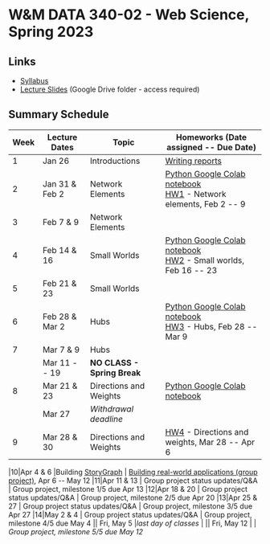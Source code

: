 # W&M DATA 340-02 - Web Science, Spring 2023

## Links

* [Syllabus](syllabus.md)
* [Lecture Slides](https://drive.google.com/drive/folders/1325IMSX4rHEbteEzYPu7aI6jcLevFOy0?usp=share_link) (Google Drive folder - access required)

## Summary Schedule

|Week |Lecture Dates|Topic|Homeworks (Date assigned -- Due Date)
|---|---|---|---|
|1|Jan 26        | Introductions             | [Writing reports](homework/hw0)
|2|Jan 31 & Feb 2| Network Elements          | [Python Google Colab notebook](week-2/data_340_02_s23_chp_01_network_elements.ipynb)<br/> [HW1](homework/hw1) - Network elements, Feb 2 -- 9
|3|Feb  7 & 9    | Network Elements
|4|Feb 14 & 16   | Small Worlds              | [Python Google Colab notebook](week-3/data_340_02_s23_chp_02_small_worlds.ipynb)<br/>[HW2](homework/hw2) - Small worlds, Feb 16 -- 23 
|5|Feb 21 & 23   | Small Worlds              |
|6|Feb 28 & Mar 2|Hubs                       | [Python Google Colab notebook](week-4/data_340_02_s23_chp_03_hubs.ipynb)<br/>[HW3](homework/hw3) - Hubs, Feb 28 -- Mar 9
|7|Mar 7 & 9     |Hubs                       | 
| | Mar 11 -- 19 |**NO CLASS - Spring Break**|
|8|Mar 21 & 23   |Directions and Weights     | [Python Google Colab notebook](week-8/data_340_02_s23_chp_04_directions_and_weights.ipynb)
| | Mar 27       |*Withdrawal deadline*|
|9|Mar 28 & 30   |Directions and Weights     | [HW4](homework/hw4) - Directions and weights, Mar 28 -- Apr 6
<!--
|10|Apr 4 & 6    |Network Models             | [Python Google Colab notebook](week-10/data_340_02_s23_chp_05_network_models.ipynb)<br/>[HW5](homework/hw5) - Network models, Apr 6 -- 13
|11|Apr 11 & 13  |Network Models             |
|12|Apr 18 & 20  |Communities                | [Python Google Colab notebook](week-12/data_340_02_s23_chp_06_communities.ipynb)
|13|Apr 25 & 27  |Communities                | [Take home exam](#) - Apr 27 -- May 12
!-->
|10|Apr 4 & 6    |Building [StoryGraph](https://web.archive.org/storygraph/) | [Building real-world applications (group project)](homework/hw5_group), Apr 6 -- May 12
|11|Apr 11 & 13  | Group project status updates/Q&A | Group project, milestone 1/5 due Apr 13
|12|Apr 18 & 20  | Group project status updates/Q&A | Group project, milestone 2/5 due Apr 20
|13|Apr 25 & 27  | Group project status updates/Q&A | Group project, milestone 3/5 due Apr 27
|14|May 2 & 4    | Group project status updates/Q&A | Group project, milestone 4/5 due May 4
|| Fri, May 5    |*last day of classes*             |
|| Fri, May 12   |                                  | *Group project, milestone 5/5 due May 12*